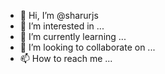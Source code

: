 - 👋 Hi, I’m @sharurjs
- 👀 I’m interested in ...
- 🌱 I’m currently learning ...
- 💞️ I’m looking to collaborate on ...
- 📫 How to reach me ...

<!---
sharurjs/sharurjs is a ✨ special ✨ repository because its `README.md` (this file) appears on your GitHub profile.
You can click the Preview link to take a look at your changes.
--->
